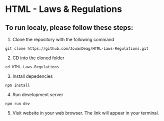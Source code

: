# HTML - Laws & Regulations

## To run localy, please follow these steps:

1. Clone the repository with the following command 

`git clone https://github.com/JouanDeag/HTML-Laws-Regulations.git`

2. CD into the cloned folder 

`cd HTML-Laws-Regulations`

3. Install depedencies

`npm install`

4. Run development server

`npm run dev`

5. Visit website in your web browser. The link will appear in your terminal. 
